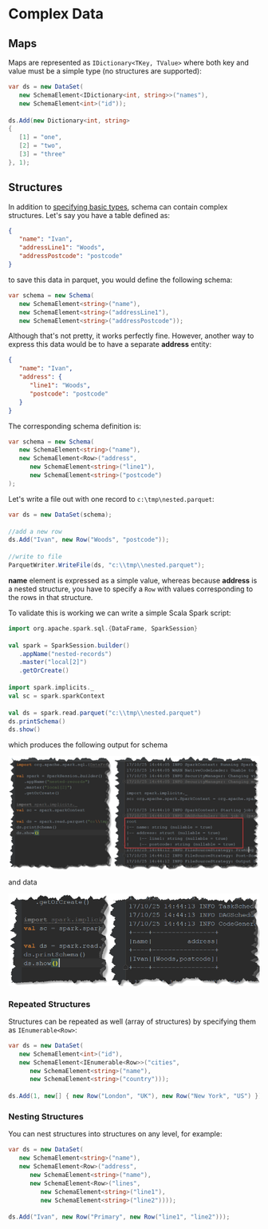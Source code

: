 # Complex Data

## Maps

Maps are represented as `IDictionary<TKey, TValue>` where both key and value must be a simple type (no structures are supported):

```csharp
var ds = new DataSet(
   new SchemaElement<IDictionary<int, string>>("names"),
   new SchemaElement<int>("id"));

ds.Add(new Dictionary<int, string>
{
   [1] = "one",
   [2] = "two",
   [3] = "three"
}, 1);
```

## Structures

In addition to [specifying basic types](schema.md), schema can contain complex structures. Let's say you have a table defined as:

```json
{
   "name": "Ivan",
   "addressLine1": "Woods",
   "addressPostcode": "postcode"
}
```

to save this data in parquet, you would define the following schema:

```csharp
var schema = new Schema(
   new SchemaElement<string>("name"),
   new SchemaElement<string>("addressLine1"),
   new SchemaElement<string>("addressPostcode"));
```

Although that's not pretty, it works perfectly fine. However, another way to express this data would be to have a separate **address** entity:

```json
{
   "name": "Ivan",
   "address": {
      "line1": "Woods",
      "postcode": "postcode"
   }
}
```

The corresponding schema definition is:

```csharp
var schema = new Schema(
   new SchemaElement<string>("name"),
   new SchemaElement<Row>("address",
      new SchemaElement<string>("line1"),
      new SchemaElement<string>("postcode")
);
```

Let's write a file out with one record to `c:\tmp\nested.parquet`:

```csharp
var ds = new DataSet(schema);

//add a new row
ds.Add("Ivan", new Row("Woods", "postcode"));

//write to file
ParquetWriter.WriteFile(ds, "c:\\tmp\\nested.parquet");
```

**name** element is expressed as a simple value, whereas because **address** is a nested structure, you have to specify a `Row` with values corresponding to the rows in that structure.

To validate this is working we can write a simple Scala Spark script:

```scala
import org.apache.spark.sql.{DataFrame, SparkSession}

val spark = SparkSession.builder()
   .appName("nested-records")
   .master("local[2]")
   .getOrCreate()

import spark.implicits._
val sc = spark.sparkContext

val ds = spark.read.parquet("c:\\tmp\\nested.parquet")
ds.printSchema()
ds.show()
```

which produces the following output for schema

![Complex 00](img/complex-00.png)

and data

![Complex 01](img/complex-01.png)

### Repeated Structures

Structures can be repeated as well (array of structures) by specifying them as `IEnumerable<Row>`:

```csharp
var ds = new DataSet(
   new SchemaElement<int>("id"),
   new SchemaElement<IEnumerable<Row>>("cities",
      new SchemaElement<string>("name"),
      new SchemaElement<string>("country")));

ds.Add(1, new[] { new Row("London", "UK"), new Row("New York", "US") });
```

### Nesting Structures

You can nest structures into structures on any level, for example:

```csharp
var ds = new DataSet(
   new SchemaElement<string>("name"),
   new SchemaElement<Row>("address",
      new SchemaElement<string>("name"),
      new SchemaElement<Row>("lines",
         new SchemaElement<string>("line1"),
         new SchemaElement<string>("line2"))));

ds.Add("Ivan", new Row("Primary", new Row("line1", "line2")));
```
